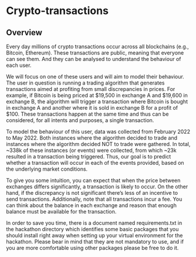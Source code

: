 # Crypto-transactions
## Overview
Every day millions of crypto transactions occur across all blockchains (e.g., Bitcoin, Ethereum). These transactions are public, meaning that everyone can see them. And they can be analysed to understand the behaviour of each user.

We will focus on one of these users and will aim to model their behaviour. The user in question is running a trading algorithm that generates transactions aimed at profiting from small discrepancies in prices. For example, if Bitcoin is being priced at $19,500 in exchange A and $19,600 in exchange B, the algorithm will trigger a transaction where Bitcoin is bought in exchange A and another where it is sold in exchange B for a profit of $100. These transactions happen at the same time and thus can be considered, for all intents and purposes, a single transaction.

To model the behaviour of this user, data was collected from February 2022 to May 2022. Both instances where the algorithm decided to trade and instances where the algorithm decided NOT to trade were gathered. In total, ~338k of these instances (or events) were collected, from which ~23k resulted in a transaction being triggered. Thus, our goal is to predict whether a transaction will occur in each of the events provided, based on the underlying market conditions.

To give you some intuition, you can expect that when the price between exchanges differs significantly, a transaction is likely to occur. On the other hand, if the discrepancy is not significant there’s less of an incentive to send transactions. Additionally, note that all transactions incur a fee. You can think about the balance in each exchange and reason that enough balance must be available for the transaction.

In order to save you time, there is a document named requirements.txt in the hackathon directory which identifies some basic packages that you should install right away when setting up your virtual environment for the hackathon. Please bear in mind that they are not mandatory to use, and if you are more comfortable using other packages please be free to do it.
